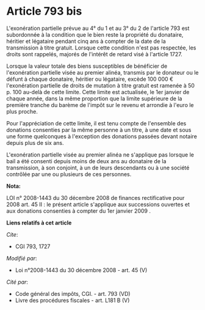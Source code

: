 # Article 793 bis

L'exonération partielle prévue au 4° du 1 et au 3° du 2 de l'article 793 est subordonnée à la condition que le bien reste la
propriété du donataire, héritier et légataire pendant cinq ans à compter de la date de la transmission à titre gratuit.
Lorsque cette condition n'est pas respectée, les droits sont rappelés, majorés de l'intérêt de retard visé à l'article 1727. 

Lorsque la valeur totale des biens susceptibles de bénéficier de l'exonération partielle visée au premier alinéa, transmis
par le donateur ou le défunt à chaque donataire, héritier ou légataire, excède  100 000 € l'exonération partielle de droits
de mutation à titre gratuit est ramenée à 50 p. 100 au-delà de cette limite. Cette limite  est actualisée, le 1er janvier de
chaque année, dans la même proportion que la  limite supérieure de la première tranche du barème de l'impôt sur le revenu et
arrondie à l'euro le plus proche. 

Pour l'appréciation de cette limite, il est tenu compte de l'ensemble des donations consenties par la même personne à un
titre, à une date et sous une forme quelconques à l'exception des donations passées devant notaire depuis plus de six ans.

L'exonération partielle visée au premier alinéa ne s'applique pas lorsque le bail a été consenti depuis moins de deux ans au
donataire de la transmission, à son conjoint, à un de leurs descendants ou à une société contrôlée par une ou plusieurs de
ces personnes.

**Nota:**

LOI n° 2008-1443 du 30 décembre 2008 de finances rectificative pour 2008 art. 45 II : le présent article s'applique aux
successions ouvertes et aux donations consenties à compter du 1er janvier 2009
.

**Liens relatifs à cet article**

_Cite_:

  - CGI 793, 1727

_Modifié par_:

  - Loi n°2008-1443 du 30 décembre 2008 - art. 45 (V)

_Cité par_:

  - Code général des impôts, CGI. - art. 793 (VD)
  - Livre des procédures fiscales - art. L181 B (V)
